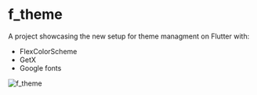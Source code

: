 # f_theme

A project showcasing the new setup for theme managment on Flutter with:

- FlexColorScheme
- GetX
- Google fonts

![f_theme](https://user-images.githubusercontent.com/4458129/214940943-5055f453-0eab-463b-b12a-0bef4b1170b2.gif)
